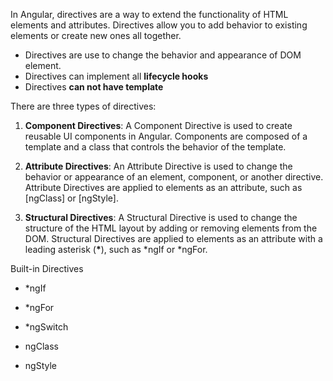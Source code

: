 In Angular, directives are a way to extend the functionality of HTML elements and attributes. 
Directives allow you to add behavior to existing elements or create new ones all together.
- Directives are use to change the behavior and appearance of DOM element.
- Directives can implement all __lifecycle hooks__
- Directives __can not have template__

There are three types of directives:

1. __Component Directives__: A Component Directive is used to create reusable UI components in Angular. Components are composed of a template and a class that controls the behavior of the template.

2. __Attribute Directives__: An Attribute Directive is used to change the behavior or appearance of an element, component, or another directive. Attribute Directives are applied to elements as an attribute, such as [ngClass] or [ngStyle].

3. __Structural Directives__: A Structural Directive is used to change the structure of the HTML layout by adding or removing elements from the DOM. Structural Directives are applied to elements as an attribute with a leading asterisk (__*__), such as *ngIf or *ngFor.

Built-in Directives
- *ngIf

- *ngFor

- *ngSwitch

- ngClass

- ngStyle

